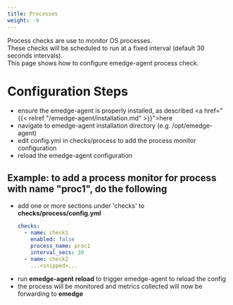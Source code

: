 ```yaml
---
title: Processes
weight: -9
---
```

Process checks are use to monitor OS processes.
<br>
These checks will be scheduled to run at a fixed interval (default 30 seconds intervals).
<br>
This page shows how to configure emedge-agent process check.

# Configuration Steps
- ensure the emedge-agent is properly installed, as described <a href="{{< relref "/emedge-agent/installation.md" >}}">here</a>
- navigate to emedge-agent installation directory (e.g. /opt/emedge-agent)
- edit config.yml in checks/process to add the process monitor configuration
- reload the emedge-agent configuration

## Example: to add a process monitor for process with name "proc1", do the following
  - add one or more sections under 'checks' to **checks/process/config.yml**
    ```yaml
    checks:
      - name: check1
        enabled: false
        process_name: proc1
        interval_secs: 30
      - name: check2
        ...<snipped>...
    ```
  - run **emedge-agent reload** to trigger emedge-agent to reload the config
  - the process will be monitored and metrics collected will now be forwarding to **emedge**
